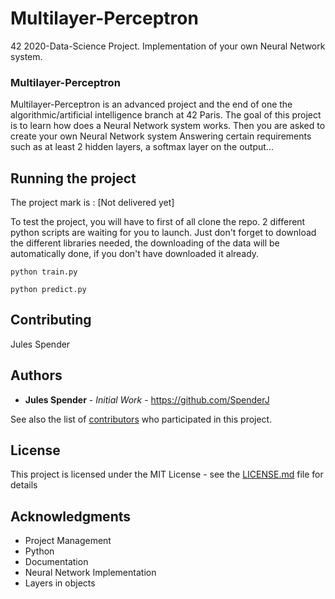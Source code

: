 # Multilayer-Perceptron

42 2020-Data-Science Project. Implementation of your own Neural Network system.

### Multilayer-Perceptron

Multilayer-Perceptron is an advanced project and the end of one the algorithmic/artificial intelligence branch at 42 Paris.
The goal of this project is to learn how does a Neural Network system works. Then you are asked to create your own Neural Network system Answering certain requirements such as
at least 2 hidden layers, a softmax layer on the output...

## Running the project

The project mark is : [Not delivered yet]

To test the project, you will have to first of all clone the repo.
2 different python scripts are waiting for you to launch.
Just don't forget to download the different libraries needed, the downloading of the data will be automatically done, if you don't have downloaded it already.

```
python train.py

python predict.py
```

## Contributing

Jules Spender


## Authors

* **Jules Spender** - *Initial Work* - https://github.com/SpenderJ

See also the list of [contributors](https://github.com/your/project/contributors) who participated in this project.

## License

This project is licensed under the MIT License - see the [LICENSE.md](LICENSE.md) file for details

## Acknowledgments

* Project Management 
* Python
* Documentation
* Neural Network Implementation
* Layers in objects
